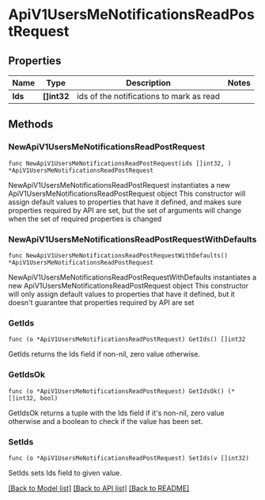 # ApiV1UsersMeNotificationsReadPostRequest

## Properties

Name | Type | Description | Notes
------------ | ------------- | ------------- | -------------
**Ids** | **[]int32** | ids of the notifications to mark as read | 

## Methods

### NewApiV1UsersMeNotificationsReadPostRequest

`func NewApiV1UsersMeNotificationsReadPostRequest(ids []int32, ) *ApiV1UsersMeNotificationsReadPostRequest`

NewApiV1UsersMeNotificationsReadPostRequest instantiates a new ApiV1UsersMeNotificationsReadPostRequest object
This constructor will assign default values to properties that have it defined,
and makes sure properties required by API are set, but the set of arguments
will change when the set of required properties is changed

### NewApiV1UsersMeNotificationsReadPostRequestWithDefaults

`func NewApiV1UsersMeNotificationsReadPostRequestWithDefaults() *ApiV1UsersMeNotificationsReadPostRequest`

NewApiV1UsersMeNotificationsReadPostRequestWithDefaults instantiates a new ApiV1UsersMeNotificationsReadPostRequest object
This constructor will only assign default values to properties that have it defined,
but it doesn't guarantee that properties required by API are set

### GetIds

`func (o *ApiV1UsersMeNotificationsReadPostRequest) GetIds() []int32`

GetIds returns the Ids field if non-nil, zero value otherwise.

### GetIdsOk

`func (o *ApiV1UsersMeNotificationsReadPostRequest) GetIdsOk() (*[]int32, bool)`

GetIdsOk returns a tuple with the Ids field if it's non-nil, zero value otherwise
and a boolean to check if the value has been set.

### SetIds

`func (o *ApiV1UsersMeNotificationsReadPostRequest) SetIds(v []int32)`

SetIds sets Ids field to given value.



[[Back to Model list]](../README.md#documentation-for-models) [[Back to API list]](../README.md#documentation-for-api-endpoints) [[Back to README]](../README.md)


